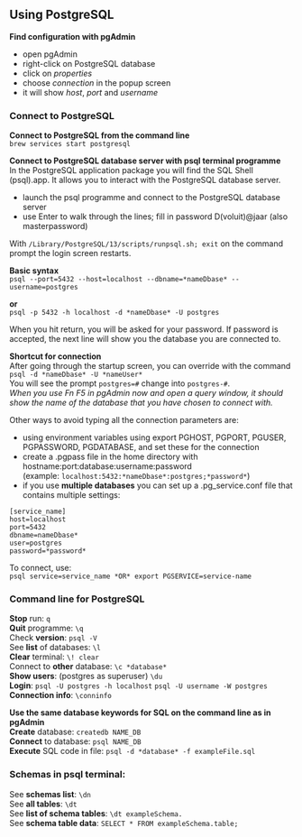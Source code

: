 ## Using PostgreSQL

**Find configuration with pgAdmin**  
* open pgAdmin
* right-click on PostgreSQL database
* click on *properties*
* choose *connection* in the popup screen
* it will show *host*, *port* and *username*  

### Connect to PostgreSQL

**Connect to PostgreSQL from the command line**  
`brew services start postgresql`

**Connect to PostgreSQL database server with psql terminal programme**  
In the PostgreSQL application package you will find the SQL Shell (psql).app. It allows you to interact with the PostgreSQL database server.  
* launch the psql programme and connect to the PostgreSQL database server  
* use Enter to walk through the lines; fill in password  D(voluit)@jaar (also masterpassword)  

With `/Library/PostgreSQL/13/scripts/runpsql.sh; exit` on the command prompt the login screen restarts.


**Basic syntax**  
`psql --port=5432 --host=localhost --dbname=*nameDbase* --username=postgres`  

**or**  
`psql -p 5432 -h localhost -d *nameDbase* -U postgres`  

When you hit return, you will be asked for your password. If password is accepted, the next line will show you the database you are connected to.

**Shortcut for connection**  
After going through the startup screen, you can override with the command 
`psql -d *nameDbase* -U *nameUser*`  
You will see the prompt `postgres=#` change into `postgres-#`.  
*When you use Fn F5 in pgAdmin now and open a query window, it should show the name of the database that you have chosen to connect with.*  

Other ways to avoid typing all the connection parameters are:  
* using environment variables using export PGHOST, PGPORT, PGUSER, PGPASSWORD, PGDATABASE, and set these for the connection
* create a .pgpass file in the home directory with  hostname:port:database:username:password  
(example: `localhost:5432:*nameDbase*:postgres;*password*`)
* if you use **multiple databases** you can set up a .pg_service.conf file that contains multiple settings: 
``` 
[service_name]  
host=localhost  
port=5432  
dbname=nameDbase*  
user=postgres  
password=*password*  
```  
To connect, use:  
`psql service=service_name *OR* export PGSERVICE=service-name`  


### Command line for PostgreSQL
**Stop** run: `q`  
**Quit** programme: `\q`  
Check **version**: `psql -V `   
See **list** of databases: `\l `  
**Clear** terminal: `\! clear`  
Connect to **other** database: `\c *database* `  
**Show users**: (postgres as superuser) `\du`  
**Login**: `psql -U postgres -h localhost` `psql -U username -W postgres`  
**Connection info**: `\conninfo`  

**Use the same database keywords for SQL on the command line as in pgAdmin**  
**Create** database: `createdb NAME_DB `   
**Connect** to database: `psql NAME_DB  `  
**Execute** SQL code in file: `psql -d *database* -f exampleFile.sql  `  

### Schemas in psql terminal:
See **schemas list**: `\dn`  
See **all tables**: `\dt`  
See **list of schema tables**: `\dt exampleSchema.`  
See **schema table data**: `SELECT * FROM exampleSchema.table;`  

